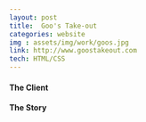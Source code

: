 ```yaml
---
layout: post
title:  Goo's Take-out
categories: website
img : assets/img/work/goos.jpg
link: http://www.goostakeout.com
tech: HTML/CSS
---
```


#### The Client


#### The Story
